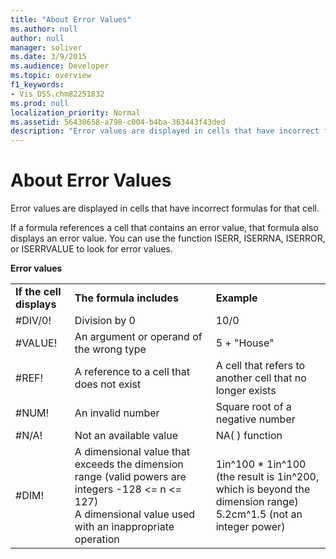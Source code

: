 ```yaml
---
title: "About Error Values"
ms.author: null
author: null
manager: soliver
ms.date: 3/9/2015
ms.audience: Developer
ms.topic: overview
f1_keywords:
- Vis_DSS.chm82251832
ms.prod: null
localization_priority: Normal
ms.assetid: 56430658-a798-c004-b4ba-363443f43ded
description: "Error values are displayed in cells that have incorrect formulas for that cell."
---
```


# About Error Values

Error values are displayed in cells that have incorrect formulas for that cell.
  
If a formula references a cell that contains an error value, that formula also displays an error value. You can use the function ISERR, ISERRNA, ISERROR, or ISERRVALUE to look for error values.
  
**Error values**

||||
|:-----|:-----|:-----|
|**If the cell displays** <br/> |**The formula includes** <br/> |**Example** <br/> |
| #DIV/0!  <br/> |Division by 0  <br/> |10/0  <br/> |
| #VALUE!  <br/> | An argument or operand of the wrong type  <br/> | 5 + "House"  <br/> |
| #REF!  <br/> | A reference to a cell that does not exist  <br/> | A cell that refers to another cell that no longer exists  <br/> |
| #NUM!  <br/> | An invalid number  <br/> | Square root of a negative number  <br/> |
| #N/A!  <br/> | Not an available value  <br/> | NA( ) function  <br/> |
| #DIM!  <br/> | A dimensional value that exceeds the dimension range (valid powers are integers -128 \<= n \<= 127)  <br/> A dimensional value used with an inappropriate operation  <br/> |1in^100 \* 1in^100 (the result is 1in^200, which is beyond the dimension range)  <br/> 5.2cm^1.5 (not an integer power)  <br/> |
   

